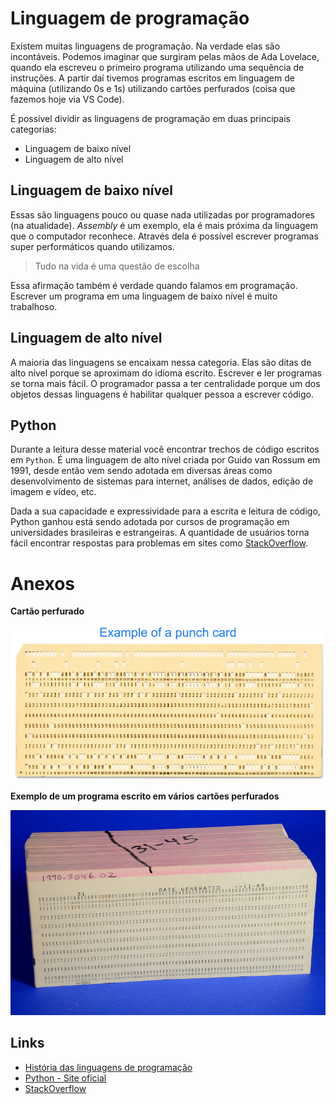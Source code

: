 # Linguagem de programação

Existem muitas linguagens de programação. Na verdade elas são incontáveis. Podemos
imaginar que surgiram pelas mãos de Ada Lovelace, quando ela escreveu o primeiro programa utilizando uma sequência de instruções. A partir daí tivemos programas escritos em linguagem de máquina (utilizando 0s e 1s) utilizando cartões perfurados (coisa que fazemos hoje via VS Code).

É possível dividir as linguagens de programação em duas principais categorias:
- Linguagem de baixo nível
- Linguagem de alto nível

## Linguagem de baixo nível

Essas são linguagens pouco ou quase nada utilizadas por programadores (na atualidade). _Assembly_ é um exemplo,
ela é mais próxima da linguagem que o computador reconhece. Através dela é possível escrever programas super
performáticos quando utilizamos.

> Tudo na vida é uma questão de escolha

Essa afirmação também é verdade quando falamos em programação. Escrever um programa em uma linguagem de baixo
nível é muito trabalhoso.

## Linguagem de alto nível

A maioria das linguagens se encaixam nessa categoria. Elas são ditas de alto nível porque se aproximam do idioma
escrito. Escrever e ler programas se torna mais fácil. O programador passa a ter centralidade porque um dos
objetos dessas linguagens é habilitar qualquer pessoa a escrever código.

## Python

Durante a leitura desse material você encontrar trechos de código escritos em `Python`. É uma linguagem de
alto nível criada por Guido van Rossum em 1991, desde então vem sendo adotada em diversas áreas como
desenvolvimento de sistemas para internet, análises de dados, edição de imagem e vídeo, etc.

Dada a sua capacidade e expressividade para a escrita e leitura de código, Python ganhou está sendo adotada
por cursos de programação em universidades brasileiras e estrangeiras. A quantidade de usuários torna fácil
encontrar respostas para problemas em sites como [StackOverflow](https://stackoverflow.com/).
# Anexos

**Cartão perfurado**

![Cartão perfurado](punch-card.webp)

**Exemplo de um programa escrito em vários cartões perfurados**

![Programa escrito em bloco de cartões perfurados](punched-card-2.jpeg)

## Links

- [História das linguagens de programação](https://pt.wikipedia.org/wiki/Hist%C3%B3ria_das_linguagens_de_programa%C3%A7%C3%A3o)
- [Python - Site oficial](https://www.python.org/)
- [StackOverflow](https://stackoverflow.com/)